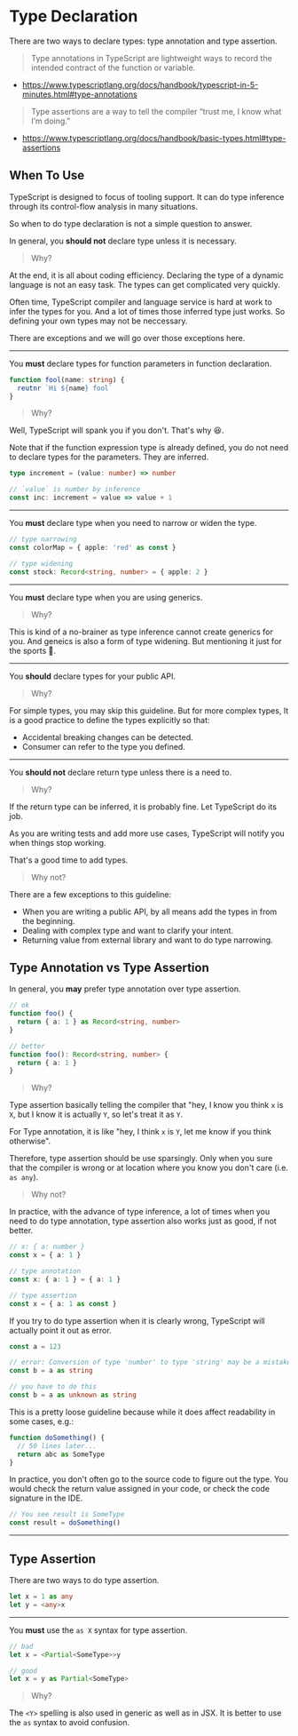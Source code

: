 # Type Declaration

There are two ways to declare types: type annotation and type assertion.

> Type annotations in TypeScript are lightweight ways to record the intended contract of the function or variable.

- <https://www.typescriptlang.org/docs/handbook/typescript-in-5-minutes.html#type-annotations>

> Type assertions are a way to tell the compiler “trust me, I know what I’m doing.”

- <https://www.typescriptlang.org/docs/handbook/basic-types.html#type-assertions>

## When To Use

TypeScript is designed to focus of tooling support.
It can do type inference through its control-flow analysis in many situations.

So when to do type declaration is not a simple question to answer.

In general, you **should not** declare type unless it is necessary.

> Why?

At the end, it is all about coding efficiency.
Declaring the type of a dynamic language is not an easy task.
The types can get complicated very quickly.

Often time, TypeScript compiler and language service is hard at work to infer the types for you.
And a lot of times those inferred type just works.
So defining your own types may not be neccessary.

There are exceptions and we will go over those exceptions here.

---

You **must** declare types for function parameters in function declaration.

```ts
function fool(name: string) {
  reutnr `Hi ${name} fool`
}
```

> Why?

Well, TypeScript will spank you if you don't.
That's why 😆.

Note that if the function expression type is already defined,
you do not need to declare types for the parameters.
They are inferred.

```ts
type increment = (value: number) => number

// `value` is number by inference
const inc: increment = value => value + 1
```

---

You **must** declare type when you need to narrow or widen the type.

```ts
// type narrowing
const colorMap = { apple: 'red' as const }

// type widening
const stock: Record<string, number> = { apple: 2 }
```

---

You **must** declare type when you are using generics.

> Why?

This is kind of a no-brainer as type inference cannot create generics for you.
And geneics is also a form of type widening.
But mentioning it just for the sports 🏓.

---

You **should** declare types for your public API.

> Why?

For simple types, you may skip this guideline.
But for more complex types,
It is a good practice to define the types explicitly so that:

- Accidental breaking changes can be detected.
- Consumer can refer to the type you defined.

---

You **should not** declare return type unless there is a need to.

> Why?

If the return type can be inferred, it is probably fine.
Let TypeScript do its job.

As you are writing tests and add more use cases,
TypeScript will notify you when things stop working.

That's a good time to add types.

> Why not?

There are a few exceptions to this guideline:

- When you are writing a public API, by all means add the types in from the beginning.
- Dealing with complex type and want to clarify your intent.
- Returning value from external library and want to do type narrowing.

## Type Annotation vs Type Assertion

In general, you **may** prefer type annotation over type assertion.

```ts
// ok
function foo() {
  return { a: 1 } as Record<string, number>
}

// better
function foo(): Record<string, number> {
  return { a: 1 }
}
```

> Why?

Type assertion basically telling the compiler that
"hey, I know you think `x` is `X`, but I know it is actually `Y`, so let's treat it as `Y`.

For Type annotation, it is like
"hey, I think `x` is `Y`, let me know if you think otherwise".

Therefore, type assertion should be use sparsingly.
Only when you sure that the compiler is wrong or at location where you know you don't care (i.e. `as any`).

> Why not?

In practice, with the advance of type inference,
a lot of times when you need to do type annotation,
type assertion also works just as good, if not better.

```ts
// x: { a: number }
const x = { a: 1 }

// type annotation
const x: { a: 1 } = { a: 1 }

// type assertion
const x = { a: 1 as const }
```

If you try to do type assertion when it is clearly wrong,
TypeScript will actually point it out as error.

```ts
const a = 123

// error: Conversion of type 'number' to type 'string' may be a mistake
const b = a as string

// you have to do this
const b = a as unknown as string
```

This is a pretty loose guideline because while it does affect readability in some cases, e.g.:

```ts
function doSomething() {
  // 50 lines later...
  return abc as SomeType
}
```

In practice, you don't often go to the source code to figure out the type.
You would check the return value assigned in your code,
or check the code signature in the IDE.

```ts
// You see result is SomeType
const result = doSomething()
```

---

## Type Assertion

There are two ways to do type assertion.

```ts
let x = 1 as any
let y = <any>x
```

---

You **must** use the `as X` syntax for type assertion.

```ts
// bad
let x = <Partial<SomeType>>y

// good
let x = y as Partial<SomeType>
```

> Why?

The `<Y>` spelling is also used in generic as well as in JSX.
It is better to use the `as` syntax to avoid confusion.
